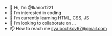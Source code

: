 - 👋 Hi, I’m @Ikanor1221
- 👀 I’m interested in coding
- 🌱 I’m currently learning HTML, CSS, JS
- 💞️ I’m looking to collaborate on ...
- 📫 How to reach me ilya.bochkov97@gmail.com

<!---
Ikanor1221/Ikanor1221 is a ✨ special ✨ repository because its `README.md` (this file) appears on your GitHub profile.
You can click the Preview link to take a look at your changes.
--->
